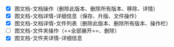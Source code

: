 - [x] 图文档-文档操作（删除此版本、删除所有版本、移除、详情）
- [x] 图文档-文档详情-详细信息（保存、升版、文件操作）
- [x] 图文档-文档详情-文件列表（删除此版本、删除所有版本、操作栏）
- [ ] 图文档-文件夹操作（==全部展开==、删除）
- [x] 图文档-文件夹详情-详细信息